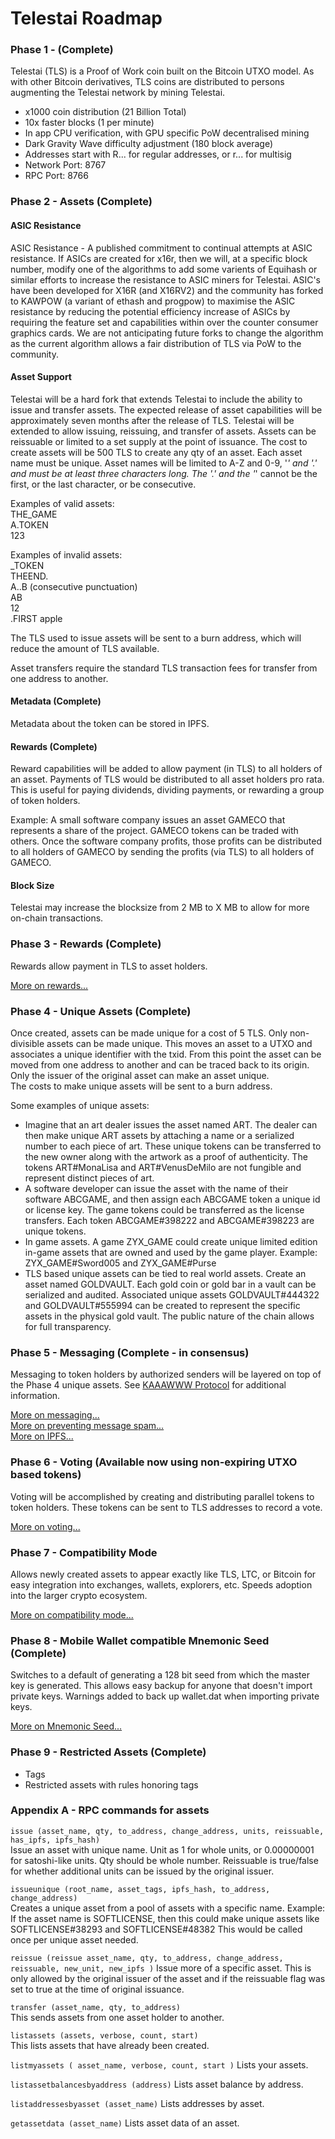 # Telestai Roadmap

### Phase 1 - (Complete)

Telestai (TLS) is a Proof of Work coin built on the Bitcoin UTXO model. As with other Bitcoin derivatives, TLS coins are distributed to persons augmenting the Telestai network by mining Telestai.
*  x1000 coin distribution (21 Billion Total)
*  10x faster blocks (1 per minute)
*  In app CPU verification, with GPU specific PoW decentralised mining
*  Dark Gravity Wave difficulty adjustment (180 block average)
*  Addresses start with R... for regular addresses, or r... for multisig
*  Network Port: 8767
*  RPC Port: 8766

### Phase 2 - Assets (Complete)

#### ASIC Resistance

ASIC Resistance - A published commitment to continual attempts at ASIC resistance. If ASICs are created for x16r, then we will, at a specific block number, modify one of the algorithms to add some varients of Equihash or similar efforts to increase the resistance to ASIC miners for Telestai. ASIC's have been developed for X16R (and X16RV2) and the community has forked to KAWPOW (a variant of ethash and progpow) to maximise the ASIC resistance by reducing the potential efficiency increase of ASICs by requiring the feature set and capabilities within over the counter consumer graphics cards. We are not anticipating future forks to change the algorithm as the current algorithm allows a fair distribution of TLS via PoW to the community.

#### Asset Support

Telestai will be a hard fork that extends Telestai to include the ability to issue and transfer assets. The expected release of asset capabilities will be approximately seven months after the release of TLS. Telestai will be extended to allow issuing, reissuing, and transfer of assets. Assets can be reissuable or limited to a set supply at the point of issuance. The cost to create assets will be 500 TLS to create any qty of an asset. Each asset name must be unique. Asset names will be limited to A-Z and 0-9, '_' and '.' and must be at least three characters long. The '.' and the '_' cannot be the first, or the last character, or be consecutive.  

Examples of valid assets:  
THE_GAME  
A.TOKEN  
123  

Examples of invalid assets:  
_TOKEN  
THEEND.  
A..B (consecutive punctuation)  
AB  
12  
.FIRST
apple

The TLS used to issue assets will be sent to a burn address, which will reduce the amount of TLS available. 

Asset transfers require the standard TLS transaction fees for transfer from one address to another.

#### Metadata (Complete)

Metadata about the token can be stored in IPFS.

#### Rewards (Complete)

Reward capabilities will be added to allow payment (in TLS) to all holders of an asset. Payments of TLS would be distributed to all asset holders pro rata. This is useful for paying dividends, dividing payments, or rewarding a group of token holders.

Example: A small software company issues an asset GAMECO that represents a share of the project. GAMECO tokens can be traded with others. Once the software company profits, those profits can be distributed to all holders of GAMECO by sending the profits (via TLS) to all holders of GAMECO.

#### Block Size

Telestai may increase the blocksize from 2 MB to X MB to allow for more on-chain transactions.

### Phase 3 - Rewards (Complete)

Rewards allow payment in TLS to asset holders.

[More on rewards...](./rewards/README.md)

### Phase 4 - Unique Assets (Complete)

Once created, assets can be made unique for a cost of 5 TLS. Only non-divisible assets can be made unique. This moves an asset to a UTXO and associates a unique identifier with the txid. From this point the asset can be moved from one address to another and can be traced back to its origin. Only the issuer of the original asset can make an asset unique.  
The costs to make unique assets will be sent to a burn address.  

Some examples of unique assets:  
*  Imagine that an art dealer issues the asset named ART. The dealer can then make unique ART assets by attaching a name or a serialized number to each piece of art. These unique tokens can be transferred to the new owner along with the artwork as a proof of authenticity. The tokens ART#MonaLisa and ART#VenusDeMilo are not fungible and represent distinct pieces of art.
*  A software developer can issue the asset with the name of their software ABCGAME, and then assign each ABCGAME token a unique id or license key. The game tokens could be transferred as the license transfers. Each token ABCGAME#398222 and ABCGAME#398223 are unique tokens.
*  In game assets. A game ZYX_GAME could create unique limited edition in-game assets that are owned and used by the game player. Example: ZYX_GAME#Sword005 and ZYX_GAME#Purse
*  TLS based unique assets can be tied to real world assets. Create an asset named GOLDVAULT. Each gold coin or gold bar in a vault can be serialized and audited. Associated unique assets GOLDVAULT#444322 and GOLDVAULT#555994 can be created to represent the specific assets in the physical gold vault. The public nature of the chain allows for full transparency.

### Phase 5 - Messaging (Complete - in consensus)

Messaging to token holders by authorized senders will be layered on top of the Phase 4 unique assets. See [KAAAWWW Protocol](https://medium.com/@tronblack/telestai-kaaawww-2f72077aece) for additional information.

[More on messaging...](./messaging/README.md)  
[More on preventing message spam...](./messaging-antispam/README.md)  
[More on IPFS...](./ipfs/README.md)  

### Phase 6 - Voting (Available now using non-expiring UTXO based tokens)

Voting will be accomplished by creating and distributing parallel tokens to token holders. These tokens can be sent to TLS addresses to record a vote.

[More on voting...](./voting/README.md)

### Phase 7 - Compatibility Mode

Allows newly created assets to appear exactly like TLS, LTC, or Bitcoin for easy integration into exchanges, wallets, explorers, etc.
Speeds adoption into the larger crypto ecosystem.

[More on compatibility mode...](./compatibility-mode/README.md)


### Phase 8 - Mobile Wallet compatible Mnemonic Seed (Complete)

Switches to a default of generating a 128 bit seed from which the master key is generated.  This allows easy backup for anyone that doesn't import private keys.  Warnings added to back up wallet.dat when importing private keys.

[More on Mnemonic Seed...](./mnemonic-seed/README.md)

### Phase 9 - Restricted Assets (Complete)

* Tags
* Restricted assets with rules honoring tags


### Appendix A - RPC commands for assets

`issue (asset_name, qty, to_address, change_address, units, reissuable, has_ipfs, ipfs_hash)`  
Issue an asset with unique name. Unit as 1 for whole units, or 0.00000001 for satoshi-like units. Qty should be whole number. Reissuable is true/false for whether additional units can be issued by the
original issuer.  

`issueunique (root_name, asset_tags, ipfs_hash, to_address, change_address) `  
Creates a unique asset from a pool of assets with a specific name. Example: If the asset name is SOFTLICENSE, then this could make unique assets like SOFTLICENSE#38293 and SOFTLICENSE#48382 This would be called once per unique asset needed.  

`reissue (reissue asset_name, qty, to_address, change_address, reissuable, new_unit, new_ipfs )`
Issue more of a specific asset. This is only allowed by the original issuer of the asset and if the reissuable flag was set to true at the time of original issuance.

`transfer (asset_name, qty, to_address)`  
This sends assets from one asset holder to another.

`listassets (assets, verbose, count, start)`  
This lists assets that have already been created. 
  
`listmyassets ( asset_name, verbose, count, start )`
Lists your assets.

`listassetbalancesbyaddress (address)`
Lists asset balance by address.

`listaddressesbyasset (asset_name)` 
Lists addresses by asset.

`getassetdata (asset_name)`
Lists asset data of an asset.


